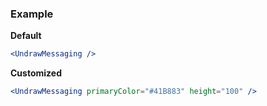 ### Example

**Default**
```jsx
<UndrawMessaging />
```

**Customized**
```jsx
<UndrawMessaging primaryColor="#41B883" height="100" />
```
